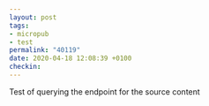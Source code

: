 ```yaml
---
layout: post
tags:
- micropub
- test
permalink: "40119"
date: 2020-04-18 12:08:39 +0100
checkin:  
---
```


Test of querying the endpoint for the source content
